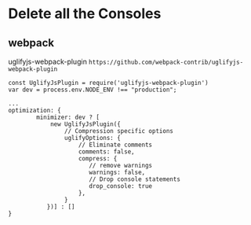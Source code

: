 # Delete all the Consoles

## webpack

uglifyjs-webpack-plugin `https://github.com/webpack-contrib/uglifyjs-webpack-plugin`

```
const UglifyJsPlugin = require('uglifyjs-webpack-plugin')
var dev = process.env.NODE_ENV !== "production";

...
optimization: {
        minimizer: dev ? [
            new UglifyJsPlugin({
                // Compression specific options
                uglifyOptions: {
                    // Eliminate comments
                    comments: false,
                    compress: {
                       // remove warnings
                       warnings: false,
                       // Drop console statements
                       drop_console: true
                    },
                }
           })] : []
}
```
